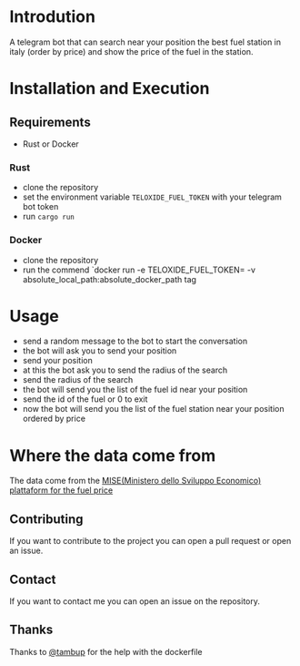 # Introdution 
A telegram bot that can search near your position the best fuel station in italy (order by price) and show the price of the fuel in the station.

# Installation and Execution
## Requirements
- Rust or Docker

### Rust
- clone the repository
- set the environment variable `TELOXIDE_FUEL_TOKEN` with your telegram bot token
- run `cargo run`

### Docker
- clone the repository
- run the commend `docker run -e TELOXIDE_FUEL_TOKEN=<your token> -v absolute_local_path:absolute_docker_path tag

# Usage
- send a random message to the bot to start the conversation
- the bot will ask you to send your position
- send your position
- at this the bot ask you to send the radius of the search
- send the radius of the search
- the bot will send you the list of the fuel id near your position
- send the id of the fuel or 0 to exit
- now the bot will send you the list of the fuel station near your position ordered by price

# Where the data come from
The data come from the [MISE(Ministero dello Sviluppo Economico) plattaform for the fuel price](https://carburanti.mise.gov.it/)

## Contributing
If you want to contribute to the project you can open a pull request or open an issue.

## Contact
If you want to contact me you can open an issue on the repository.

## Thanks
Thanks to [@tambup](https://github.com/Tambup) for the help with the dockerfile


